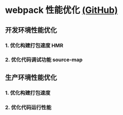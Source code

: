 # webpack 性能优化 [(GitHub)](https://github.com/GYQ-LQ/webpack-actual/tree/master/12-optimize)

## 开发环境性能优化

### 1. 优化构建打包速度 HMR

### 2. 优化代码调试功能 source-map

## 生产环境性能优化

### 1. 优化构建打包速度

### 2. 优化代码运行性能
